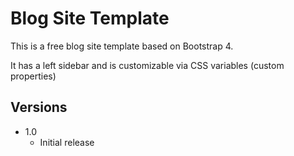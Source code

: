 # Blog Site Template
This is a free blog site template based on Bootstrap 4.

It has a left sidebar and is customizable via CSS variables (custom properties)

## Versions
* 1.0
  * Initial release